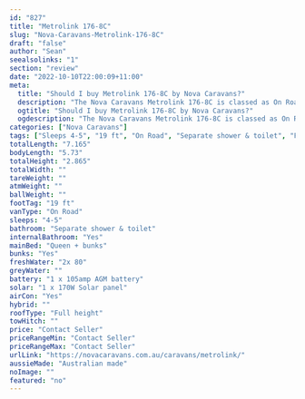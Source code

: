 ```yaml
---
id: "827"
title: "Metrolink 176-8C"
slug: "Nova-Caravans-Metrolink-176-8C"
draft: "false"
author: "Sean"
seealsolinks: "1"
section: "review"
date: "2022-10-10T22:00:09+11:00"
meta:
  title: "Should I buy Metrolink 176-8C by Nova Caravans?"
  description: "The Nova Caravans Metrolink 176-8C is classed as On Road, and sleeps 4-5 people. It is Australian made and comes in at 19 ft. It generally has Separate shower & toilet."
  ogtitle: "Should I buy Metrolink 176-8C by Nova Caravans?"
  ogdescription: "The Nova Caravans Metrolink 176-8C is classed as On Road, and sleeps 4-5 people. It is Australian made and comes in at 19 ft. It generally has Separate shower & toilet."
categories: ["Nova Caravans"]
tags: ["Sleeps 4-5", "19 ft", "On Road", "Separate shower & toilet", "Full height", "Price Unknown"]
totalLength: "7.165"
bodyLength: "5.73"
totalHeight: "2.865"
totalWidth: ""
tareWeight: ""
atmWeight: ""
ballWeight: ""
footTag: "19 ft"
vanType: "On Road"
sleeps: "4-5"
bathroom: "Separate shower & toilet"
internalBathroom: "Yes"
mainBed: "Queen + bunks"
bunks: "Yes"
freshWater: "2x 80"
greyWater: ""
battery: "1 x 105amp AGM battery"
solar: "1 x 170W Solar panel"
airCon: "Yes"
hybrid: ""
roofType: "Full height"
towHitch: ""
price: "Contact Seller"
priceRangeMin: "Contact Seller"
priceRangeMax: "Contact Seller"
urlLink: "https://novacaravans.com.au/caravans/metrolink/"
aussieMade: "Australian made"
noImage: ""
featured: "no"
---
```

